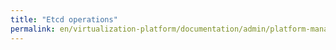 ```yaml
---
title: "Etcd operations"
permalink: en/virtualization-platform/documentation/admin/platform-management/contoler-plane-settings/etcd.html
---
```


